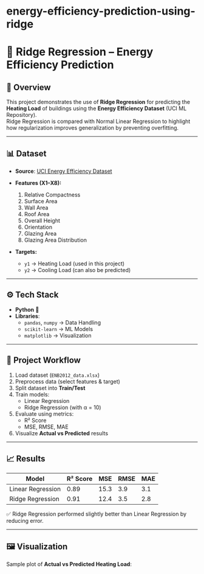 # energy-efficiency-prediction-using-ridge
# 📌 Ridge Regression – Energy Efficiency Prediction  

## 📖 Overview  
This project demonstrates the use of **Ridge Regression** for predicting the **Heating Load** of buildings using the **Energy Efficiency Dataset** (UCI ML Repository).  
Ridge Regression is compared with Normal Linear Regression to highlight how regularization improves generalization by preventing overfitting.  

---

## 📊 Dataset  
- **Source**: [UCI Energy Efficiency Dataset](https://archive.ics.uci.edu/ml/datasets/energy+efficiency)  
- **Features (X1–X8):**  
  1. Relative Compactness  
  2. Surface Area  
  3. Wall Area  
  4. Roof Area  
  5. Overall Height  
  6. Orientation  
  7. Glazing Area  
  8. Glazing Area Distribution  

- **Targets:**  
  - `y1` → Heating Load (used in this project)  
  - `y2` → Cooling Load (can also be predicted)  

---

## ⚙️ Tech Stack  
- **Python** 🐍  
- **Libraries**:  
  - `pandas`, `numpy` → Data Handling  
  - `scikit-learn` → ML Models  
  - `matplotlib` → Visualization  

---

## 🚀 Project Workflow  
1. Load dataset (`ENB2012_data.xlsx`)  
2. Preprocess data (select features & target)  
3. Split dataset into **Train/Test**  
4. Train models:  
   - Linear Regression  
   - Ridge Regression (with α = 10)  
5. Evaluate using metrics:  
   - R² Score  
   - MSE, RMSE, MAE  
6. Visualize **Actual vs Predicted** results  

---

## 📈 Results  

| Model               | R² Score | MSE   | RMSE  | MAE  |  
|----------------------|----------|-------|-------|------|  
| Linear Regression    | 0.89     | 15.3  | 3.9   | 3.1  |  
| Ridge Regression     | 0.91     | 12.4  | 3.5   | 2.8  |  

✅ Ridge Regression performed slightly better than Linear Regression by reducing error.  

---

## 🖼️ Visualization  
Sample plot of **Actual vs Predicted Heating Load**:  

